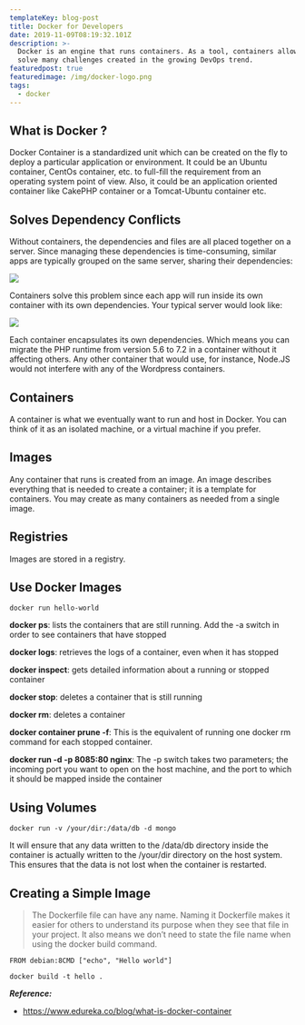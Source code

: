 ```yaml
---
templateKey: blog-post
title: Docker for Developers
date: 2019-11-09T08:19:32.101Z
description: >-
  Docker is an engine that runs containers. As a tool, containers allow you to
  solve many challenges created in the growing DevOps trend.
featuredpost: true
featuredimage: /img/docker-logo.png
tags:
  - docker
---
```

## What is Docker ?

Docker Container is a standardized unit which can be created on the fly to deploy a particular application or environment. It could be an Ubuntu container, CentOs container, etc. to full-fill the requirement from an operating system point of view. Also, it could be an application oriented container like CakePHP container or a Tomcat-Ubuntu container etc.

## Solves Dependency Conflicts

Without containers, the dependencies and files are all placed together on a server. Since managing these dependencies is time-consuming, similar apps are typically grouped on the same server, sharing their dependencies:

![](/img/6418915167043584.svg)

Containers solve this problem since each app will run inside its own container with its own dependencies. Your typical server would look like:

![](/img/4552647455539200.svg)

Each container encapsulates its own dependencies. Which means you can migrate the PHP runtime from version 5.6 to 7.2 in a container without it affecting others. Any other container that would use, for instance, Node.JS would not interfere with any of the Wordpress containers.

## Containers

A container is what we eventually want to run and host in Docker. You can think of it as an isolated machine, or a virtual machine if you prefer.

## Images

Any container that runs is created from an image. An image describes everything that is needed to create a container; it is a template for containers. You may create as many containers as needed from a single image.

## Registries

Images are stored in a registry.

## Use Docker Images

`docker run hello-world`

**docker ps**: lists the containers that are still running. Add the -a switch in order to see containers that have stopped

**docker logs**: retrieves the logs of a container, even when it has stopped

**docker inspect**: gets detailed information about a running or stopped container

**docker stop**: deletes a container that is still running

**docker rm**: deletes a container

**docker container prune -f**: This is the equivalent of running one docker rm command for each stopped container.

**docker run -d -p 8085:80 nginx**: The -p switch takes two parameters; the incoming port you want to open on the host machine, and the port to which it should be mapped inside the container

## Using Volumes

`docker run -v /your/dir:/data/db -d mongo`

It will ensure that any data written to the /data/db directory inside the container is actually written to the /your/dir directory on the host system. This ensures that the data is not lost when the container is restarted.

## Creating a Simple Image

> The Dockerfile file can have any name. Naming it Dockerfile makes it easier for others to understand its purpose when they see that file in your project. It also means we don’t need to state the file name when using the docker build command.

```
FROM debian:8CMD ["echo", "Hello world"]
```

`docker build -t hello .`

_**Reference:**_

* https://www.edureka.co/blog/what-is-docker-container
